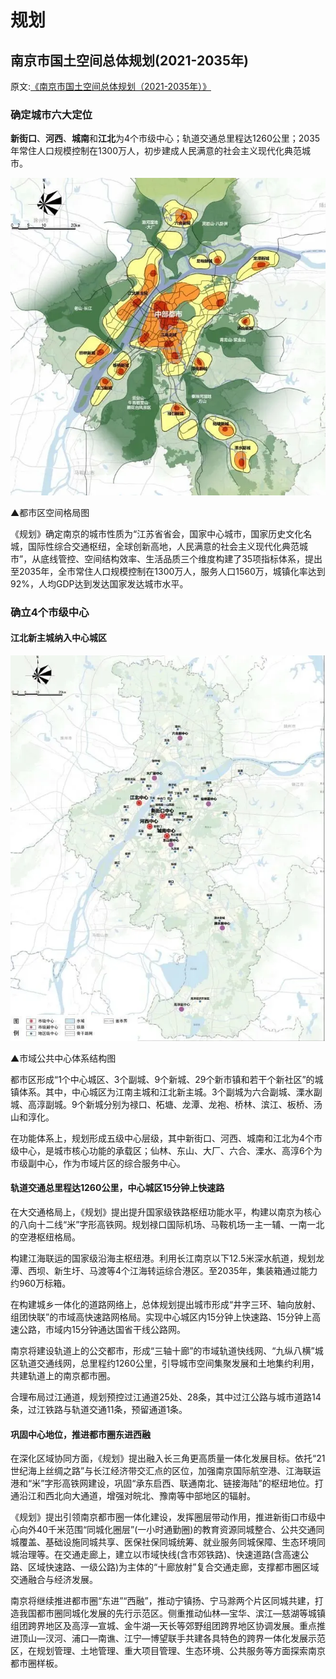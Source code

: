 # 规划

## 南京市国土空间总体规划(2021-2035年)

原文:[《南京市国土空间总体规划（2021-2035年）》](http://www.zgjssw.gov.cn/shixianchuanzhen/nanjing/202210/t20221029_7738128.shtml)

### **确定城市六大定位**

**新街口**、**河西**、**城南**和**江北**为4个市级中心；轨道交通总里程达1260公里；2035年常住人口规模控制在1300万人，初步建成人民满意的社会主义现代化典范城市。

![plan_01](../images/nanjing/plan_01.png)

▲都市区空间格局图

《规划》确定南京的城市性质为“江苏省省会，国家中心城市，国家历史文化名城，国际性综合交通枢纽，全球创新高地，人民满意的社会主义现代化典范城市”，从底线管控、空间结构效率、生活品质三个维度构建了35项指标体系，提出至2035年，全市常住人口规模控制在1300万人，服务人口1560万，城镇化率达到92%，人均GDP达到发达国家发达城市水平。

### **确立4个市级中心**

#### **江北新主城纳入中心城区**

![plan_02](../images/nanjing/plan_02.png)

▲市域公共中心体系结构图

都市区形成“1个中心城区、3个副城、9个新城、29个新市镇和若干个新社区”的城镇体系。其中，中心城区为江南主城和江北新主城。3个副城为六合副城、溧水副城、高淳副城。9个新城分别为禄口、柘塘、龙潭、龙袍、桥林、滨江、板桥、汤山和淳化。

在功能体系上，规划形成五级中心层级，其中新街口、河西、城南和江北为4个市级中心，是城市核心功能的承载区；仙林、东山、大厂、六合、溧水、高淳6个为市级副中心，作为市域片区的综合服务中心。

#### **轨道交通总里程达1260公里，中心城区15分钟上快速路**

在大交通格局上，《规划》提出提升国家级铁路枢纽功能水平，构建以南京为核心的八向十二线“米”字形高铁网。规划禄口国际机场、马鞍机场一主一辅、一南一北的空港枢纽格局。

构建江海联运的国家级沿海主枢纽港。利用长江南京以下12.5米深水航道，规划龙潭、西坝、新生圩、马渡等4个江海转运综合港区。至2035年，集装箱通过能力约960万标箱。

在构建城乡一体化的道路网络上，总体规划提出城市形成“井字三环、轴向放射、组团快联”的市域高快速路网格局。实现中心城区内15分钟上快速路、15分钟上高速公路，市域内15分钟通达国省干线公路网。

南京将建设轨道上的公交都市，形成“三轴十廊”的市域轨道快线网、“九纵八横”城区轨道交通线网，总里程约1260公里，引导城市空间集聚发展和土地集约利用，共建轨道上的南京都市圈。

合理布局过江通道，规划预控过江通道25处、28条，其中过江公路与城市道路14条，过江铁路与轨道交通11条，预留通道1条。

#### **巩固中心地位，推进都市圈东进西融**

在深化区域协同方面，《规划》提出融入长三角更高质量一体化发展目标。依托“21世纪海上丝绸之路”与长江经济带交汇点的区位，加强南京国际航空港、江海联运港和“米”字形高铁网建设，巩固“承东启西、联通南北、链接海陆”的枢纽地位。打通沿江和西北向大通道，增强对皖北、豫南等中部地区的辐射。

《规划》提出引领南京都市圈一体化建设，发挥圈层带动作用，推进新街口市级中心向外40千米范围“同城化圈层”(一小时通勤圈)的教育资源同城整合、公共交通同城覆盖、基础设施同城共享、医保社保同城统筹、就业服务同城保障、生态环境同城治理等。在交通走廊上，建立以市域快线(含市郊铁路)、快速道路(含高速公路、区域快速路、一级公路)为主体的“十廊放射”复合交通走廊，支撑都市圈区域交通融合与经济发展。

南京将继续推进都市圈“东进”“西融”，推动宁镇扬、宁马滁两个片区同城共建，打造我国都市圈同城化发展的先行示范区。侧重推动仙林—宝华、滨江—慈湖等城镇组团跨界地区及高淳—宣城、金牛湖—天长等郊野组团跨界地区协调发展。重点推进顶山—汊河、浦口—南谯、江宁—博望联手共建各具特色的跨界一体化发展示范区，在规划管理、土地管理、重大项目管理、生态环境、公共服务等方面探索南京都市圈样板。
